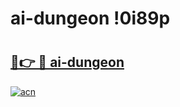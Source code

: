 # ai-dungeon !0i89p

# <h2><a href="https://ouiw4x.esa.edu.pl?title=ai-dungeon&ref=0i89p">🔗👉 🔴 ai-dungeon</a></h2>

[![acn](https://github.com/user-attachments/assets/0f9c940e-d8b0-45ae-aac7-cd30a18b3e1c)](https://ouiw4x.esa.edu.pl?title=ai-dungeon&ref=0i89p)

